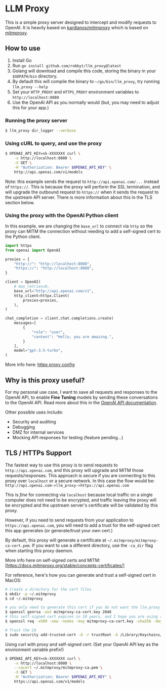# LLM Proxy
This is a simple proxy server designed to intercept and modify requests to OpenAI.
It is heavily based on [kardianos/mitmproxy](https://www.github.com/kardianos/mitmproxy) which is based on
[mitmproxy](https://mitmproxy.org/).

## How to use

1. Install Go
2. Run `go install github.com/robbyt/llm_proxy@latest`
3. Golang will download and compile this code, storing the binary in your `$GOPATH/bin` directory.
4. By default this will compile the binary to `~/go/bin/llm_proxy`, try running `llm_proxy --help`
5. Set your `HTTP_PROXY` and `HTTPS_PROXY` environment variables to `http://localhost:8080`
6. Use the OpenAI API as you normally would (but, you may need to adjust this for your app.)

### Running the proxy server
```bash
$ llm_proxy dir_logger --verbose
```

### Using cURL to query, and use the proxy
```bash
$ OPENAI_API_KEY=sk-XXXXXXX curl \
    -x http://localhost:8080 \
    -X GET \
    -H "Authorization: Bearer $OPENAI_API_KEY" \
    http://api.openai.com/v1/models
```
Note: this example sends the request to `http://api.openai.com/...` instead of `https://`. This is
because the proxy will perform the SSL termination, and will upgrade the outbound request to
`https://` when it sends the request to the upstream API server. There is more information about
this in the TLS section below.

### Using the proxy with the OpenAI Python client

In this example, we are changing the `base_url` to connect via `http` so the proxy can MITM the
connection without needing to add a self-signed cert to the Python client.

```python
import httpx
from openai import OpenAI

proxies = {
    "http://": "http://localhost:8080",
    "https://": "http://localhost:8080",
}

client = OpenAI(
    # max_retries=0,
    base_url="http://api.openai.com/v1",
    http_client=httpx.Client(
        proxies=proxies,
    ),
)

chat_completion = client.chat.completions.create(
    messages=[
        {
            "role": "user",
            "content": "Hello, you are amazing.",
        }
    ],
    model="gpt-3.5-turbo",
)
```
More info here: [httpx proxy config](https://www.python-httpx.org/advanced/#client-instances)

## Why is this proxy useful?

For my personal use case, I want to save all requests and responses to the OpenAI API, to enable
__Fine Tuning__ models by sending these conversations to the OpenAI API. Read more about this in
the [OpenAI API documentation](https://platform.openai.com/docs/api-reference/fine-tuning/).

Other possible uses include:
* Security and auditing
* Debugging
* DMZ for internal services
* Mocking API responses for testing (feature pending...)

## TLS / HTTPs Support

The fastest way to use this proxy is to send requests to `http://api.openai.com`, and this proxy
will upgrade and MITM those requests/responses. This approach is secure if you are connecting to
this proxy over `localhost` or a secure network. In this case the flow would be:
`http://api.openai.com->llm_proxy->https://api.openai.com`

This is *fine* for connecting via `localhost` because local traffic on a single computer does not
need to be encrypted, and traffic leaving the proxy will be encrypted and the upstream server's
certificate will be validated by this proxy.

However, if you need to send requests from your application to `https://api.openai.com`, you will
need to add a trust for the self-signed cert this app generates (or generate/trust your own cert.)

By default, this proxy will generate a certificate at `~/.mitmproxy/mitmproxy-ca-cert.pem`.
If you want to use a different directory, use the `-ca_dir` flag when starting this proxy daemon.

More info here on self-signed certs and MITM:
[https://docs.mitmproxy.org/stable/concepts-certificates/]


For reference, here's how you can generate and trust a self-signed cert in MacOS:
```bash
# Create a directory for the cert files
$ mkdir -p ~/.mitmproxy
$ cd ~/.mitmproxy

# you only need to generate this cert if you do not want the llm_proxy to generate it for you
$ openssl genrsa -out mitmproxy-ca-cert.key 2048
# this self-signed cert expires in 10 years, and I hope you are using something else by that point
$ openssl req -x509 -new -nodes -key mitmproxy-ca-cert.key -sha256 -days 3650 -out mitmproxy-ca-cert.pem

# Trust the CA
$ sudo security add-trusted-cert -d -r trustRoot -k /Library/Keychains/System.keychain mitmproxy-ca-cert.pem
```

Using curl with proxy and self-signed cert: 
(Set your OpenAI API key as the environment variable prefix!)
```bash
$ OPENAI_API_KEY=sk-XXXXXXX curl \
    -x http://localhost:8080 \
    --cacert ~/.mitmproxy/mitmproxy-ca.pem \
    -X GET \
    -H "Authorization: Bearer $OPENAI_API_KEY" \
    https://api.openai.com/v1/models
```